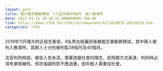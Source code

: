 ```yaml
---
layout: post
title: 理大衝突暴動罪成　7人囚38和40個月　兩人教導所
date: 2022-01-15 18:28:53.000000000 +08:00
link: https://news.rthk.hk/rthk/ch/component/k2/1629033-20220115.htm
categories: rthk
---
```


2019年11月理大附近發生衝突，9名男女經審訊後被裁定暴動罪罪成，其中兩人被判入教導所，其餘人士分別被判監38個月及40個月。

法官判刑時說，被告入世未深，懷著改變社會的理念，卻用錯方式表達，判刑時必須考慮阻嚇性，但亦強調刑罰不應過重，因年輕人需重投社會。
